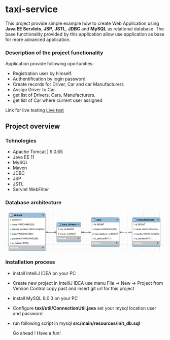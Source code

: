 # taxi-service

This project provide simple example how to create Web Application using  **Java EE Servlets**, **JSP**, **JSTL**, **JDBC** and **MySQL** as relational database.
The base functionality provided by this application allow use application as base for more advanced application.

### Description of the project functionality
Application provide  following oportunities:
- Registration user by himself.
- Authentification  by login password
- Create records for Driver, Car and car Manufacturers
- Assign Driver to Car.
- get list of Drivers, Cars, Manufacturers.
- get list of Car where current user assigned

Link for live testing <a href="http://examples.mooo.com/taxi-service/login">Live test</a>

## Project overview
### Tchnologies
 - Apache Tomcat | 9.0.65
 - Java EE 11
 - MySQL
 - Maven
 - JDBC
 - JSP
 - JSTL
 - Servlet WebFilter

### Database architecture

<p align="center"><img src="dbschema.png"></p>



### Installation process
 - install IntelliJ IDEA on your PC
 - Create new project in IntelliJ IDEA use menu File -> New -> Project from Version Control  copy past and insert git url for this project 
 - install MySQL 8.0.3 on your PC
 - Configure **taxi/util/ConnectionUtil.java** set your mysql location user and password.
 - run following script in mysql **src/main/resources/init_db.sql**
   
   Go ahead ! Have a fun!

 

